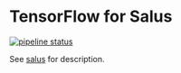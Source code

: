 # TensorFlow for Salus
[![pipeline status]][gitlabci]

See [salus] for description.

[salus]: https://github.com/SymbioticLab/Salus
[gitlabci]: https://gitlab.com/Salus/tensorflow-salus/pipelines
[pipeline status]: https://gitlab.com/Salus/tensorflow-salus/badges/master/pipeline.svg
